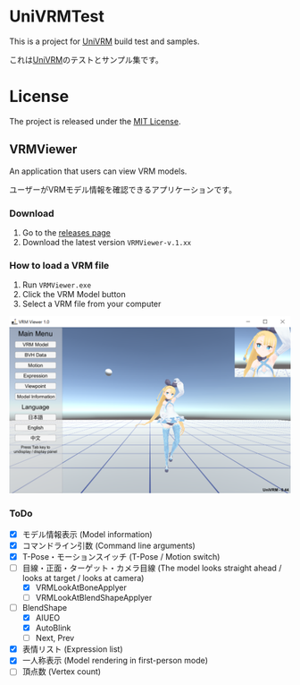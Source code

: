 # UniVRMTest

This is a project for [UniVRM](https://github.com/dwango/UniVRM) build test and samples.

これは[UniVRM](https://github.com/dwango/UniVRM)のテストとサンプル集です。

# License

The project is released under the [MIT License](License.txt).


## VRMViewer

An application that users can view VRM models.  

ユーザーがVRMモデル情報を確認できるアプリケーションです。

### Download

1. Go to the [releases page](https://github.com/dwango/UniVRMTest/releases)
2. Download the latest version ``VRMViewer-v.1.xx``

### How to load a VRM file

1. Run ``VRMViewer.exe``
2. Click the VRM Model button
3. Select a VRM file from your computer

![VRMViewerInterface](doc/VRMViewerInterface.png)

### ToDo

* [x] モデル情報表示 (Model information)
* [x] コマンドライン引数 (Command line arguments)
* [x] T-Pose・モーションスイッチ (T-Pose / Motion switch)
* [ ] 目線・正面・ターゲット・カメラ目線 (The model looks straight ahead / looks at target / looks at camera)
    * [x] VRMLookAtBoneApplyer
    * [ ] VRMLookAtBlendShapeApplyer
* [ ] BlendShape
    * [x] AIUEO
    * [x] AutoBlink 
    * [ ] Next, Prev
* [x] 表情リスト (Expression list)
* [x] 一人称表示 (Model rendering in first-person mode)
* [ ] 頂点数 (Vertex count)
